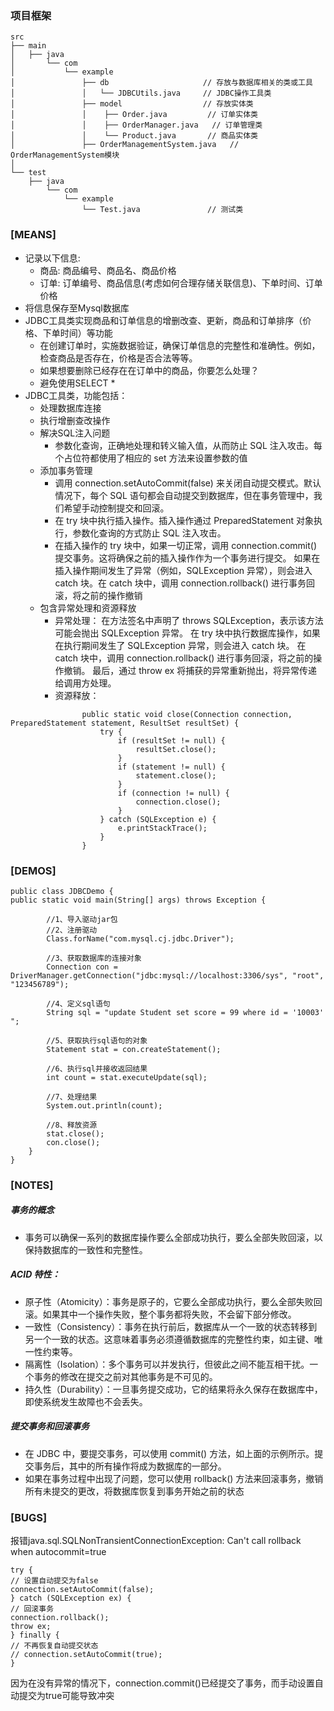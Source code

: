 ### 项目框架
```
src
├── main
│   ├── java
│       └── com
│           └── example                         
│               ├── db                     // 存放与数据库相关的类或工具
│               │   └── JDBCUtils.java     // JDBC操作工具类
│               ├── model                  // 存放实体类
│               │    ├── Order.java         // 订单实体类
│               │    ├── OrderManager.java   // 订单管理类
│               │    └── Product.java       // 商品实体类
│               ├── OrderManagementSystem.java   // OrderManagementSystem模块
│ 
└── test
    ├── java
        └── com
            └── example
                └── Test.java               // 测试类
```



### [MEANS]
* 记录以下信息:
  * 商品: 商品编号、商品名、商品价格
  * 订单: 订单编号、商品信息(考虑如何合理存储关联信息)、下单时间、订单价格
* 将信息保存至Mysql数据库
* JDBC工具类实现商品和订单信息的增删改查、更新，商品和订单排序（价格、下单时间）等功能
  * 在创建订单时，实施数据验证，确保订单信息的完整性和准确性。例如，检查商品是否存在，价格是否合法等等。
  * 如果想要删除已经存在在订单中的商品，你要怎么处理？
  * 避免使用SELECT *
* JDBC工具类，功能包括：
  * 处理数据库连接
  * 执行增删查改操作
  * 解决SQL注入问题
    * 参数化查询，正确地处理和转义输入值，从而防止 SQL 注入攻击。每个占位符都使用了相应的 set 方法来设置参数的值
  * 添加事务管理
    * 调用 connection.setAutoCommit(false) 来关闭自动提交模式。默认情况下，每个 SQL 语句都会自动提交到数据库，但在事务管理中，我们希望手动控制提交和回滚。 
    * 在 try 块中执行插入操作。插入操作通过 PreparedStatement 对象执行，参数化查询的方式防止 SQL 注入攻击。 
    * 在插入操作的 try 块中，如果一切正常，调用 connection.commit() 提交事务。这将确保之前的插入操作作为一个事务进行提交。 如果在插入操作期间发生了异常（例如，SQLException 异常），则会进入 catch 块。在 catch 块中，调用 connection.rollback() 进行事务回滚，将之前的操作撤销
  * 包含异常处理和资源释放
      * 异常处理：
        在方法签名中声明了 throws SQLException，表示该方法可能会抛出 SQLException 异常。
        在 try 块中执行数据库操作，如果在执行期间发生了 SQLException 异常，则会进入 catch 块。
        在 catch 块中，调用 connection.rollback() 进行事务回滚，将之前的操作撤销。
        最后，通过 throw ex 将捕获的异常重新抛出，将异常传递给调用方处理。
      * 资源释放：
```
                public static void close(Connection connection, PreparedStatement statement, ResultSet resultSet) {
                    try {
                        if (resultSet != null) {
                            resultSet.close();
                        }
                        if (statement != null) {
                            statement.close();
                        }
                        if (connection != null) {
                            connection.close();
                        }
                    } catch (SQLException e) {
                        e.printStackTrace();
                    }
                }
```

### [DEMOS]
```
public class JDBCDemo {
public static void main(String[] args) throws Exception {   

        //1、导入驱动jar包
        //2、注册驱动
        Class.forName("com.mysql.cj.jdbc.Driver");

        //3、获取数据库的连接对象
        Connection con = DriverManager.getConnection("jdbc:mysql://localhost:3306/sys", "root", "123456789");

        //4、定义sql语句
        String sql = "update Student set score = 99 where id = '10003' ";

        //5、获取执行sql语句的对象
        Statement stat = con.createStatement();

        //6、执行sql并接收返回结果
        int count = stat.executeUpdate(sql);

        //7、处理结果
        System.out.println(count);

        //8、释放资源
        stat.close();
        con.close();
    }
}
```



### [NOTES]
##### 事务的概念
* 事务可以确保一系列的数据库操作要么全部成功执行，要么全部失败回滚，以保持数据库的一致性和完整性。    

#####  ACID 特性：
* 原子性（Atomicity）：事务是原子的，它要么全部成功执行，要么全部失败回滚。如果其中一个操作失败，整个事务都将失败，不会留下部分修改。
* 一致性（Consistency）：事务在执行前后，数据库从一个一致的状态转移到另一个一致的状态。这意味着事务必须遵循数据库的完整性约束，如主键、唯一性约束等。
* 隔离性（Isolation）：多个事务可以并发执行，但彼此之间不能互相干扰。一个事务的修改在提交之前对其他事务是不可见的。
* 持久性（Durability）：一旦事务提交成功，它的结果将永久保存在数据库中，即使系统发生故障也不会丢失。


##### 提交事务和回滚事务
* 在 JDBC 中，要提交事务，可以使用 commit() 方法，如上面的示例所示。提交事务后，其中的所有操作将成为数据库的一部分。
* 如果在事务过程中出现了问题，您可以使用 rollback() 方法来回滚事务，撤销所有未提交的更改，将数据库恢复到事务开始之前的状态


### [BUGS]
报错java.sql.SQLNonTransientConnectionException: Can't call rollback when autocommit=true
```
try {
// 设置自动提交为false
connection.setAutoCommit(false);
} catch (SQLException ex) {
// 回滚事务
connection.rollback();
throw ex;
} finally {
// 不再恢复自动提交状态
// connection.setAutoCommit(true);
}
```
因为在没有异常的情况下，connection.commit()已经提交了事务，而手动设置自动提交为true可能导致冲突